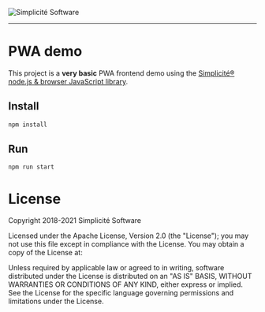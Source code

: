 ![Simplicit&eacute; Software](https://www.simplicite.io/resources/logos/logo250-grey.png)
* * *

PWA demo
=========

This project is a **very basic** PWA frontend demo using
the [Simplicit&eacute;&reg; node.js &amp; browser JavaScript library](https://github.com/simplicitesoftware/nodejs-api).

Install
-------

```bash
npm install
```

Run
---

```bash
npm run start
```

License
=======

Copyright 2018-2021 Simplicit&eacute; Software

Licensed under the Apache License, Version 2.0 (the "License");
you may not use this file except in compliance with the License.
You may obtain a copy of the License at:

[](http://www.apache.org/licenses/LICENSE-2.0)

Unless required by applicable law or agreed to in writing, software
distributed under the License is distributed on an "AS IS" BASIS,
WITHOUT WARRANTIES OR CONDITIONS OF ANY KIND, either express or implied.
See the License for the specific language governing permissions and
limitations under the License.
